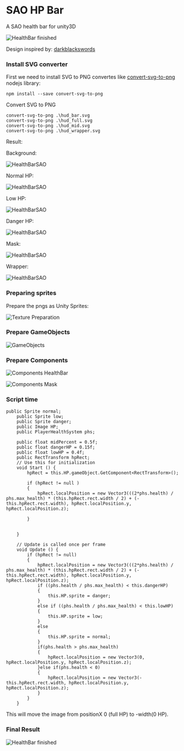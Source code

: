 # SAO HP Bar

A SAO health bar for unity3D

![HealthBar finished](https://raw.githubusercontent.com/SecSamDev/HealthBarSAO/master/v2/healthBarFinish.gif)

Design inspired by: [darkblackswords](https://darkblackswords.deviantart.com/art/Sword-Art-Online-HP-Bar-342436869)

### Install SVG converter
First we need to install SVG to PNG convertes like [convert-svg-to-png](https://github.com/NotNinja/convert-svg) nodejs library:

```
npm install --save convert-svg-to-png
```

Convert SVG to PNG
```
convert-svg-to-png .\hud_bar.svg
convert-svg-to-png .\hud_full.svg
convert-svg-to-png .\hud_mid.svg
convert-svg-to-png .\hud_wrapper.svg
```
Result:

Background:

![HealthBarSAO](https://raw.githubusercontent.com/SecSamDev/HealthBarSAO/master/v2/hud_background.png)

Normal HP:

![HealthBarSAO](https://raw.githubusercontent.com/SecSamDev/HealthBarSAO/master/v2/hud_hp_normal.png)

Low HP:

![HealthBarSAO](https://raw.githubusercontent.com/SecSamDev/HealthBarSAO/master/v2/hud_hp_low.png)

Danger HP:

![HealthBarSAO](https://raw.githubusercontent.com/SecSamDev/HealthBarSAO/master/v2/hud_hp_danger.png)

Mask:

![HealthBarSAO](https://raw.githubusercontent.com/SecSamDev/HealthBarSAO/master/v2/hud_mask.png)

Wrapper:

![HealthBarSAO](https://raw.githubusercontent.com/SecSamDev/HealthBarSAO/master/v2/hud_wrapper.png)

### Preparing sprites

Prepare the pngs as Unity Sprites:

![Texture Preparation](https://raw.githubusercontent.com/SecSamDev/HealthBarSAO/master/v1/TextureType.PNG)

### Prepare GameObjects

![GameObjects](https://raw.githubusercontent.com/SecSamDev/HealthBarSAO/master/v2/GameObjects.PNG)

### Prepare Components

![Components HealthBar](https://raw.githubusercontent.com/SecSamDev/HealthBarSAO/master/v2/HealthBarComponents.PNG)

![Components Mask](https://raw.githubusercontent.com/SecSamDev/HealthBarSAO/master/v2/MaskComponents.PNG)

### Script time

```
public Sprite normal;
    public Sprite low;
    public Sprite danger;
    public Image HP;
    public PlayerHealthSystem phs;

    public float midPercent = 0.5f;
    public float dangerHP = 0.15f;
    public float lowHP = 0.4f;
    public RectTransform hpRect;
    // Use this for initialization
    void Start () {
        hpRect = this.HP.gameObject.GetComponent<RectTransform>();

        if (hpRect != null )
        {
            hpRect.localPosition = new Vector3(((2*phs.health) / phs.max_health) * (this.hpRect.rect.width / 2) + (-this.hpRect.rect.width), hpRect.localPosition.y, hpRect.localPosition.z);
            
        }
        
        
	}
	
	// Update is called once per frame
	void Update () {
        if (hpRect != null)
        {
            hpRect.localPosition = new Vector3(((2*phs.health) / phs.max_health) * (this.hpRect.rect.width / 2) + (-this.hpRect.rect.width), hpRect.localPosition.y, hpRect.localPosition.z);
            if ((phs.health / phs.max_health) < this.dangerHP)
            {
                this.HP.sprite = danger;
            }
            else if ((phs.health / phs.max_health) < this.lowHP)
            {
                this.HP.sprite = low;
            }
            else
            {
                this.HP.sprite = normal;
            }
            if(phs.health > phs.max_health)
            {
                hpRect.localPosition = new Vector3(0, hpRect.localPosition.y, hpRect.localPosition.z);
            }else if(phs.health < 0)
            {
                hpRect.localPosition = new Vector3(-this.hpRect.rect.width, hpRect.localPosition.y, hpRect.localPosition.z);
            }
        }
    }
```

This will move the image from positionX 0 (full HP) to -width(0 HP).


### Final Result

![HealthBar finished](https://raw.githubusercontent.com/SecSamDev/HealthBarSAO/master/v2/healthBarFinish.gif)
